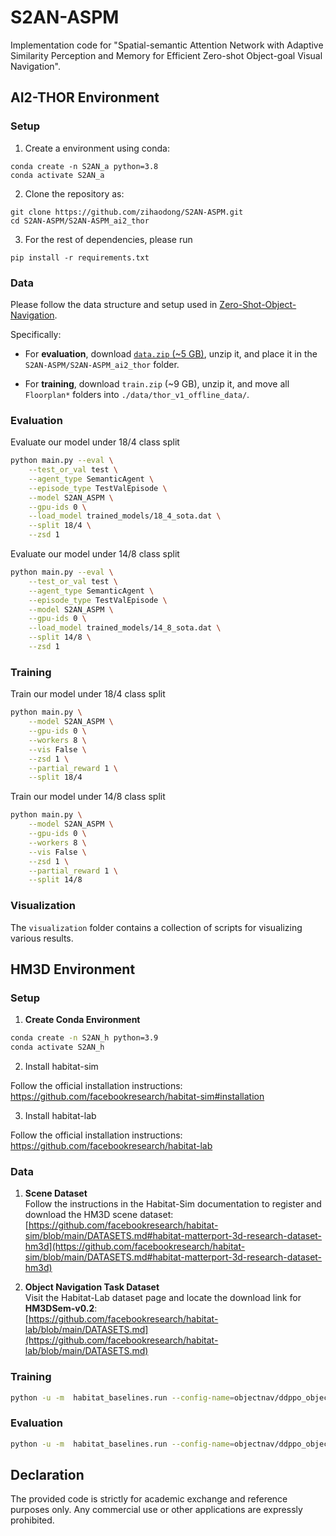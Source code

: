 # S2AN-ASPM
Implementation code for "Spatial-semantic Attention Network with Adaptive Similarity Perception and Memory for Efficient Zero-shot Object-goal Visual Navigation".

## AI2-THOR Environment

### Setup

1. Create a environment using conda:
```
conda create -n S2AN_a python=3.8
conda activate S2AN_a
```

2. Clone the repository as:
```
git clone https://github.com/zihaodong/S2AN-ASPM.git
cd S2AN-ASPM/S2AN-ASPM_ai2_thor
```

3. For the rest of dependencies, please run 
```
pip install -r requirements.txt 
```

### Data

Please follow the data structure and setup used in [Zero-Shot-Object-Navigation](https://github.com/pioneer-innovation/Zero-Shot-Object-Navigation).

Specifically:

- For **evaluation**, download [`data.zip` (~5 GB)](https://drive.google.com/drive/folders/1i6V_t6TqaTpUdUFpOJT3y3KraJjak-sa?usp=sharing), unzip it, and place it in the `S2AN-ASPM/S2AN-ASPM_ai2_thor` folder.

- For **training**, download `train.zip` (~9 GB), unzip it, and move all `Floorplan*` folders into `./data/thor_v1_offline_data/`.

### Evaluation

Evaluate our model under 18/4 class split

```bash
python main.py --eval \
    --test_or_val test \
    --agent_type SemanticAgent \
    --episode_type TestValEpisode \
    --model S2AN_ASPM \
    --gpu-ids 0 \
    --load_model trained_models/18_4_sota.dat \
    --split 18/4 \
    --zsd 1
```

Evaluate our model under 14/8 class split

```bash
python main.py --eval \
    --test_or_val test \
    --agent_type SemanticAgent \
    --episode_type TestValEpisode \
    --model S2AN_ASPM \
    --gpu-ids 0 \
    --load_model trained_models/14_8_sota.dat \
    --split 14/8 \
    --zsd 1
```

### Training

Train our model under 18/4 class split

```bash
python main.py \
    --model S2AN_ASPM \
    --gpu-ids 0 \
    --workers 8 \
    --vis False \
    --zsd 1 \
    --partial_reward 1 \
    --split 18/4
```

Train our model under 14/8 class split

```bash
python main.py \
    --model S2AN_ASPM \
    --gpu-ids 0 \
    --workers 8 \
    --vis False \
    --zsd 1 \
    --partial_reward 1 \
    --split 14/8
```
### Visualization

The `visualization` folder contains a collection of scripts for visualizing various results.  



## HM3D Environment

### Setup

1. **Create Conda Environment**

```bash
conda create -n S2AN_h python=3.9
conda activate S2AN_h
```
2. Install habitat-sim

Follow the official installation instructions:
https://github.com/facebookresearch/habitat-sim#installation

3. Install habitat-lab

Follow the official installation instructions:
https://github.com/facebookresearch/habitat-lab

### Data

1. **Scene Dataset**  
Follow the instructions in the Habitat-Sim documentation to register and download the HM3D scene dataset:  
[https://github.com/facebookresearch/habitat-sim/blob/main/DATASETS.md#habitat-matterport-3d-research-dataset-hm3d](https://github.com/facebookresearch/habitat-sim/blob/main/DATASETS.md#habitat-matterport-3d-research-dataset-hm3d)

2. **Object Navigation Task Dataset**  
Visit the Habitat-Lab dataset page and locate the download link for **HM3DSem-v0.2**:  
[https://github.com/facebookresearch/habitat-lab/blob/main/DATASETS.md](https://github.com/facebookresearch/habitat-lab/blob/main/DATASETS.md)

### Training

```bash
python -u -m  habitat_baselines.run --config-name=objectnav/ddppo_objectnav.yaml
```

### Evaluation

```bash
python -u -m  habitat_baselines.run --config-name=objectnav/ddppo_objectnav.yaml habitat_baselines.evaluate=True 
```

## Declaration

The provided code is strictly for academic exchange and reference purposes only. Any commercial use or other applications are expressly prohibited.
